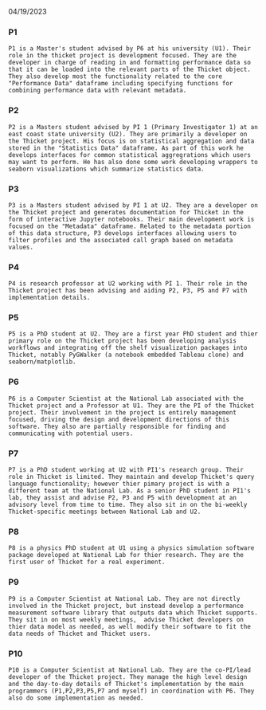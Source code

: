 04/19/2023
### P1
	P1 is a Master's student advised by P6 at his university (U1). Their role in the thicket project is development focused. They are the developer in charge of reading in and formatting performance data so that it can be loaded into the relevant parts of the Thicket object. They also develop most the functionality related to the core "Performance Data" dataframe including specifying functions for combining performance data with relevant metadata.

### P2
	P2 is a Masters student advised by PI 1 (Primary Investigator 1) at an east coast state university (U2). They are primarily a developer on the Thicket project. His focus is on statistical aggregation and data stored in the "Statistics Data" dataframe. As part of this work he develops interfaces for common statistical aggregrations which users may want to perform. He has also done some work developing wrappers to seaborn visualizations which summarize statistics data.

### P3
	P3 is a Masters student advised by PI 1 at U2. They are a developer on the Thicket project and generates documentation for Thicket in the form of interactive Jupyter notebooks. Their main development work is focused on the "Metadata" dataframe. Related to the metadata portion of this data structure, P3 develops interfaces allowing users to filter profiles and the associated call graph based on metadata values.

### P4
```
P4 is research professor at U2 working with PI 1. Their role in the Thicket project has been advising and aiding P2, P3, P5 and P7 with implementation details.
```

### P5
```
P5 is a PhD student at U2. They are a first year PhD student and thier primary role on the Thicket project has been developing analysis workflows and integrating off the shelf visualization packages into Thicket, notably PyGWalker (a notebook embedded Tableau clone) and seaborn/matplotlib.
```

### P6
```
P6 is a Computer Scientist at the National Lab associated with the Thicket project and a Professor at U1. They are the PI of the Thicket project. Their involvement in the project is entirely management focused, driving the design and development directions of this software. They also are partially responsible for finding and communicating with potential users.
```

### P7
```
P7 is a PhD student working at U2 with PI1's research group. Their role in Thicket is limited. They maintain and develop Thicket's query language functionality; however thier pimary project is with a different team at the National Lab. As a senior PhD student in PI1's lab, they assist and advise P2, P3 and P5 with development at an advisory level from time to time. They also sit in on the bi-weekly Thicket-specific meetings between National Lab and U2.
```

### P8
```
P8 is a physics PhD student at U1 using a physics simulation software package developed at National Lab for thier research. They are the first user of Thicket for a real experiment.
```

### P9
```
P9 is a Computer Scientist at National Lab. They are not directly involved in the Thicket project, but instead develop a performance measurement software library that outputs data which Thicket supports. They sit in on most weekly meetings,  advise Thicket developers on thier data model as needed, as well modify their software to fit the data needs of Thicket and Thicket users.
```


### P10
```
P10 is a Computer Scientist at National Lab. They are the co-PI/lead developer of the Thicket project. They manage the high level design and the day-to-day details of Thicket's implementation by the main programmers (P1,P2,P3,P5,P7 and myself) in coordination with P6. They also do some implementation as needed.
```
